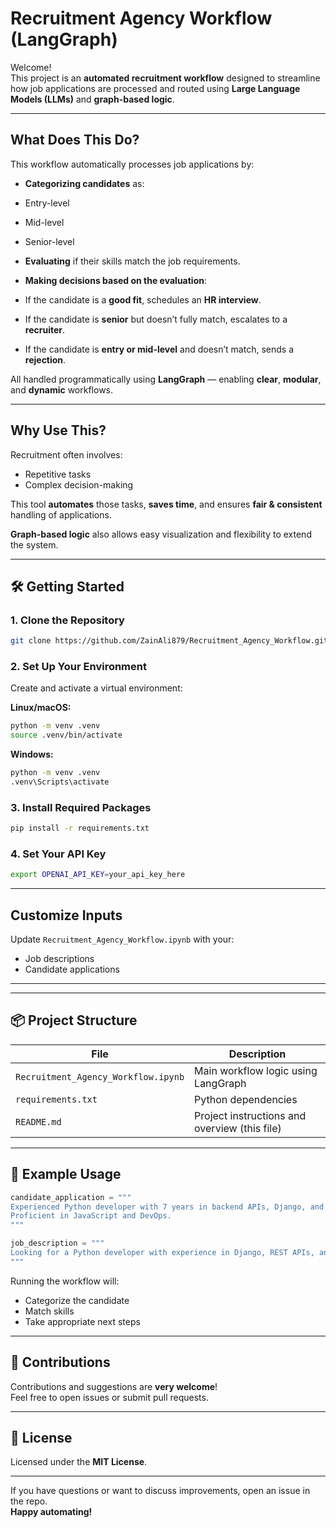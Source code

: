 # Recruitment Agency Workflow (LangGraph)

Welcome!  
This project is an **automated recruitment workflow** designed to streamline how job applications are processed and routed using **Large Language Models (LLMs)** and **graph-based logic**.

---

##  What Does This Do?

This workflow automatically processes job applications by:

-  **Categorizing candidates** as:
  - Entry-level
  - Mid-level
  - Senior-level

-  **Evaluating** if their skills match the job requirements.

-  **Making decisions based on the evaluation**:
  -  If the candidate is a **good fit**, schedules an **HR interview**.
  -  If the candidate is **senior** but doesn’t fully match, escalates to a **recruiter**.
  -  If the candidate is **entry or mid-level** and doesn’t match, sends a **rejection**.

All handled programmatically using **LangGraph** — enabling **clear**, **modular**, and **dynamic** workflows.

---

##  Why Use This?

Recruitment often involves:
- Repetitive tasks
- Complex decision-making  

This tool **automates** those tasks, **saves time**, and ensures **fair & consistent** handling of applications.

**Graph-based logic** also allows easy visualization and flexibility to extend the system.

---

## 🛠️ Getting Started

### 1. Clone the Repository

```bash
git clone https://github.com/ZainAli879/Recruitment_Agency_Workflow.git
```

### 2. Set Up Your Environment

Create and activate a virtual environment:

**Linux/macOS:**
```bash
python -m venv .venv
source .venv/bin/activate
```

**Windows:**
```bash
python -m venv .venv
.venv\Scripts\activate
```

### 3. Install Required Packages

```bash
pip install -r requirements.txt
```

### 4. Set Your API Key

```bash
export OPENAI_API_KEY=your_api_key_here
```

---

##  Customize Inputs

Update `Recruitment_Agency_Workflow.ipynb` with your:
- Job descriptions
- Candidate applications

---


---

## 📦 Project Structure

| File            | Description                                     |
|-----------------|-------------------------------------------------|
| `Recruitment_Agency_Workflow.ipynb`      | Main workflow logic using LangGraph             |
| `requirements.txt` | Python dependencies                          |
| `README.md`     | Project instructions and overview (this file)  |

---

## 📄 Example Usage

```python
candidate_application = """
Experienced Python developer with 7 years in backend APIs, Django, and cloud deployment.
Proficient in JavaScript and DevOps.
"""

job_description = """
Looking for a Python developer with experience in Django, REST APIs, and cloud platforms.
"""
```

Running the workflow will:
- Categorize the candidate
- Match skills
- Take appropriate next steps

---

## 🤝 Contributions

Contributions and suggestions are **very welcome**!  
Feel free to open issues or submit pull requests.

---

## 📜 License

Licensed under the **MIT License**.

---

If you have questions or want to discuss improvements, open an issue in the repo.  
**Happy automating!** 

